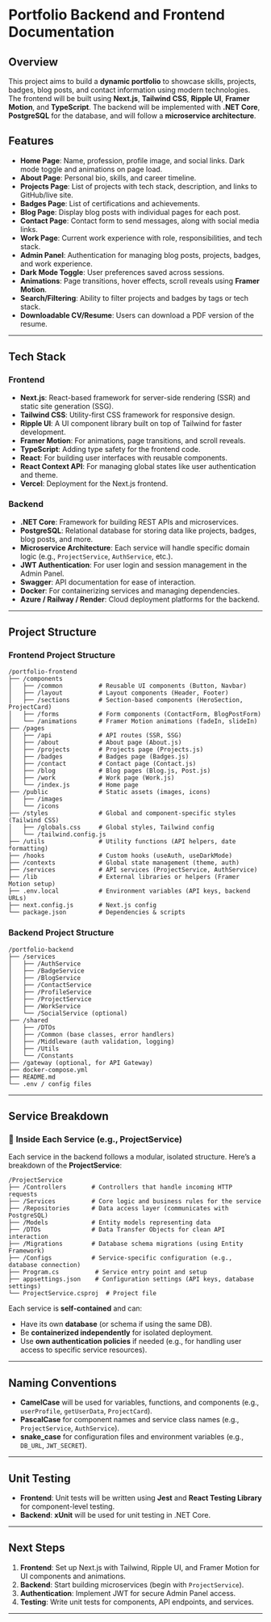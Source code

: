 # **Portfolio Backend and Frontend Documentation**

## **Overview**
This project aims to build a **dynamic portfolio** to showcase skills, projects, badges, blog posts, and contact information using modern technologies. The frontend will be built using **Next.js**, **Tailwind CSS**, **Ripple UI**, **Framer Motion**, and **TypeScript**. The backend will be implemented with **.NET Core**, **PostgreSQL** for the database, and will follow a **microservice architecture**.

## **Features**
- **Home Page**: Name, profession, profile image, and social links. Dark mode toggle and animations on page load.
- **About Page**: Personal bio, skills, and career timeline.
- **Projects Page**: List of projects with tech stack, description, and links to GitHub/live site.
- **Badges Page**: List of certifications and achievements.
- **Blog Page**: Display blog posts with individual pages for each post.
- **Contact Page**: Contact form to send messages, along with social media links.
- **Work Page**: Current work experience with role, responsibilities, and tech stack.
- **Admin Panel**: Authentication for managing blog posts, projects, badges, and work experience.
- **Dark Mode Toggle**: User preferences saved across sessions.
- **Animations**: Page transitions, hover effects, scroll reveals using **Framer Motion**.
- **Search/Filtering**: Ability to filter projects and badges by tags or tech stack.
- **Downloadable CV/Resume**: Users can download a PDF version of the resume.

---

## **Tech Stack**

### **Frontend**
- **Next.js**: React-based framework for server-side rendering (SSR) and static site generation (SSG).
- **Tailwind CSS**: Utility-first CSS framework for responsive design.
- **Ripple UI**: A UI component library built on top of Tailwind for faster development.
- **Framer Motion**: For animations, page transitions, and scroll reveals.
- **TypeScript**: Adding type safety for the frontend code.
- **React**: For building user interfaces with reusable components.
- **React Context API**: For managing global states like user authentication and theme.
- **Vercel**: Deployment for the Next.js frontend.

### **Backend**
- **.NET Core**: Framework for building REST APIs and microservices.
- **PostgreSQL**: Relational database for storing data like projects, badges, blog posts, and more.
- **Microservice Architecture**: Each service will handle specific domain logic (e.g., `ProjectService`, `AuthService`, etc.).
- **JWT Authentication**: For user login and session management in the Admin Panel.
- **Swagger**: API documentation for ease of interaction.
- **Docker**: For containerizing services and managing dependencies.
- **Azure / Railway / Render**: Cloud deployment platforms for the backend.

---

## **Project Structure**

### **Frontend Project Structure**

```
/portfolio-frontend
├── /components
│   ├── /common          # Reusable UI components (Button, Navbar)
│   ├── /layout          # Layout components (Header, Footer)
│   ├── /sections        # Section-based components (HeroSection, ProjectCard)
│   ├── /forms           # Form components (ContactForm, BlogPostForm)
│   └── /animations      # Framer Motion animations (fadeIn, slideIn)
├── /pages
│   ├── /api             # API routes (SSR, SSG)
│   ├── /about           # About page (About.js)
│   ├── /projects        # Projects page (Projects.js)
│   ├── /badges          # Badges page (Badges.js)
│   ├── /contact         # Contact page (Contact.js)
│   ├── /blog            # Blog pages (Blog.js, Post.js)
│   ├── /work            # Work page (Work.js)
│   └── /index.js        # Home page
├── /public              # Static assets (images, icons)
│   ├── /images
│   └── /icons
├── /styles              # Global and component-specific styles (Tailwind CSS)
│   ├── /globals.css     # Global styles, Tailwind config
│   └── /tailwind.config.js
├── /utils               # Utility functions (API helpers, date formatting)
├── /hooks               # Custom hooks (useAuth, useDarkMode)
├── /contexts            # Global state management (theme, auth)
├── /services            # API services (ProjectService, AuthService)
├── /lib                 # External libraries or helpers (Framer Motion setup)
├── .env.local           # Environment variables (API keys, backend URLs)
├── next.config.js       # Next.js config
└── package.json         # Dependencies & scripts
```

### **Backend Project Structure**

```
/portfolio-backend
├── /services
│   ├── /AuthService
│   ├── /BadgeService
│   ├── /BlogService
│   ├── /ContactService
│   ├── /ProfileService
│   ├── /ProjectService
│   ├── /WorkService
│   └── /SocialService (optional)
├── /shared
│   ├── /DTOs
│   ├── /Common (base classes, error handlers)
│   ├── /Middleware (auth validation, logging)
│   ├── /Utils
│   └── /Constants
├── /gateway (optional, for API Gateway)
├── docker-compose.yml
├── README.md
└── .env / config files
```

---

## **Service Breakdown**

### 🧩 **Inside Each Service (e.g., ProjectService)**

Each service in the backend follows a modular, isolated structure. Here’s a breakdown of the **ProjectService**:

```
/ProjectService
├── /Controllers       # Controllers that handle incoming HTTP requests
├── /Services          # Core logic and business rules for the service
├── /Repositories      # Data access layer (communicates with PostgreSQL)
├── /Models            # Entity models representing data
├── /DTOs              # Data Transfer Objects for clean API interaction
├── /Migrations        # Database schema migrations (using Entity Framework)
├── /Configs           # Service-specific configuration (e.g., database connection)
├── Program.cs          # Service entry point and setup
├── appsettings.json    # Configuration settings (API keys, database settings)
└── ProjectService.csproj  # Project file
```

Each service is **self-contained** and can:
- Have its own **database** (or schema if using the same DB).
- Be **containerized independently** for isolated deployment.
- Use **own authentication policies** if needed (e.g., for handling user access to specific service resources).

---

## **Naming Conventions**
- **CamelCase** will be used for variables, functions, and components (e.g., `userProfile`, `getUserData`, `ProjectCard`).
- **PascalCase** for component names and service class names (e.g., `ProjectService`, `AuthService`).
- **snake_case** for configuration files and environment variables (e.g., `DB_URL`, `JWT_SECRET`).

---

## **Unit Testing**
- **Frontend**: Unit tests will be written using **Jest** and **React Testing Library** for component-level testing.
- **Backend**: **xUnit** will be used for unit testing in .NET Core.

---

## **Next Steps**
1. **Frontend**: Set up Next.js with Tailwind, Ripple UI, and Framer Motion for UI components and animations.
2. **Backend**: Start building microservices (begin with `ProjectService`).
3. **Authentication**: Implement JWT for secure Admin Panel access.
4. **Testing**: Write unit tests for components, API endpoints, and services.

---